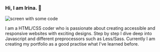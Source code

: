 ### Hi, I am Irina. 👋

<img src="https://coverfiles.alphacoders.com/422/42267.jpg" alt="screen with some code">

I am a HTML/CSS coder who is passionate about creating accessible and responsive websites with exciting designs. Step by step I dive deep into Javascript and different preprocessors such as Less/Sass. Currently I am creating my portfolio as a good practise what I've learned before. 

